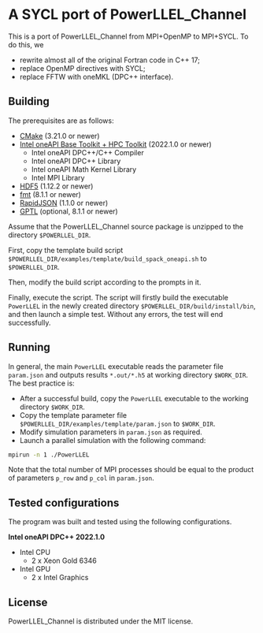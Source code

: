 # A SYCL port of PowerLLEL_Channel

This is a port of PowerLLEL_Channel from MPI+OpenMP to MPI+SYCL. To do this, we
- rewrite almost all of the original Fortran code in C++ 17;
- replace OpenMP directives with SYCL;
- replace FFTW with oneMKL (DPC++ interface).

## Building

The prerequisites are as follows:
- [CMake](https://cmake.org/) (3.21.0 or newer)
- [Intel oneAPI Base Toolkit + HPC Toolkit](https://www.intel.cn/content/www/cn/zh/developer/tools/oneapi/toolkits.html) (2022.1.0 or newer)
    - Intel oneAPI DPC++/C++ Compiler
    - Intel oneAPI DPC++ Library
    - Intel oneAPI Math Kernel Library
    - Intel MPI Library
- [HDF5](https://www.hdfgroup.org/downloads/hdf5) (1.12.2 or newer)
- [fmt](https://github.com/fmtlib/fmt) (8.1.1 or newer)
- [RapidJSON](http://rapidjson.org) (1.1.0 or newer)
- [GPTL](https://github.com/jmrosinski/GPTL) (optional, 8.1.1 or newer)

Assume that the PowerLLEL_Channel source package is unzipped to the directory `$POWERLLEL_DIR`.

First, copy the template build script `$POWERLLEL_DIR/examples/template/build_spack_oneapi.sh` to `$POWERLLEL_DIR`.

Then, modify the build script according to the prompts in it.

Finally, execute the script.
The script will firstly build the executable `PowerLLEL` in the newly created directory `$POWERLLEL_DIR/build/install/bin`,
and then launch a simple test. Without any errors, the test will end successfully.

## Running

In general, the main `PowerLLEL` executable reads the parameter file `param.json` and outputs results `*.out/*.h5` at working directory `$WORK_DIR`. The best practice is:

- After a successful build, copy the `PowerLLEL` executable to the working directory `$WORK_DIR`.
- Copy the template parameter file `$POWERLLEL_DIR/examples/template/param.json` to `$WORK_DIR`.
- Modify simulation parameters in `param.json` as required.
- Launch a parallel simulation with the following command:
```bash
mpirun -n 1 ./PowerLLEL
```
Note that the total number of MPI processes should be equal to the product of parameters `p_row` and `p_col` in `param.json`.

## Tested configurations

The program was built and tested using the following configurations.

**Intel oneAPI DPC++ 2022.1.0**

- Intel CPU
    - 2 x Xeon Gold 6346
- Intel GPU
    - 2 x Intel Graphics

## License

PowerLLEL_Channel is distributed under the MIT license.